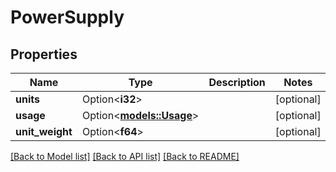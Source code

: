 # PowerSupply

## Properties

Name | Type | Description | Notes
------------ | ------------- | ------------- | -------------
**units** | Option<**i32**> |  | [optional]
**usage** | Option<[**models::Usage**](Usage.md)> |  | [optional]
**unit_weight** | Option<**f64**> |  | [optional]

[[Back to Model list]](../README.md#documentation-for-models) [[Back to API list]](../README.md#documentation-for-api-endpoints) [[Back to README]](../README.md)


